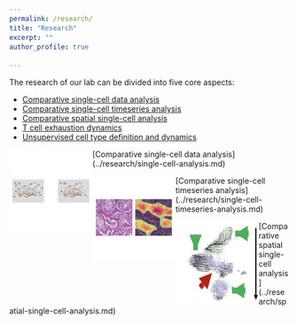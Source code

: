 ```yaml
---
permalink: /research/
title: "Research"
excerpt: ""
author_profile: true

---
```


The research of our lab can be divided into five core aspects:

- [Comparative single-cell data analysis](../research/single-cell-analysis.md)
- [Comparative single-cell timeseries analysis](../research/single-cell-timeseries-analysis.md)
- [Comparative spatial single-cell analysis](../research/spatial-single-cell-analysis.md)
- [T cell exhaustion dynamics](../research/t-cell-exhaustion-dynamics.md)
- [Unsupervised cell type definition and dynamics](../research/unsupervised-annotation-dynamics.md)



<dl>
<img align="left" width="150" height="150" src="../images/single-cell-analysis.png"> [Comparative single-cell data analysis](../research/single-cell-analysis.md) 
</dl>

<dl>
<img align="left" width="150" height="150" src="../images/spatial-single-cell-analysis.png"> [Comparative single-cell timeseries analysis](../research/single-cell-timeseries-analysis.md)
</dl>

<dl>
<img align="left" width="150" height="150" src="../images/timeseries.png"> [Comparative spatial single-cell analysis](../research/spatial-single-cell-analysis.md) 
</dl>